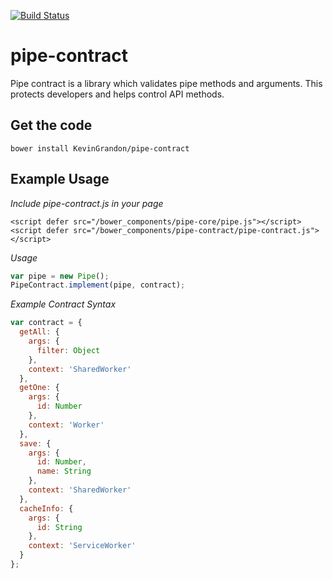 [![Build Status](https://travis-ci.org/KevinGrandon/pipe-contract.svg?branch=master)](https://travis-ci.org/KevinGrandon/pipe-contract)

# pipe-contract

Pipe contract is a library which validates pipe methods and arguments. This protects developers and helps control API methods.

## Get the code
```
bower install KevinGrandon/pipe-contract
```

## Example Usage

*Include pipe-contract.js in your page*
```
<script defer src="/bower_components/pipe-core/pipe.js"></script>
<script defer src="/bower_components/pipe-contract/pipe-contract.js"></script>
```

*Usage*
```js
var pipe = new Pipe();
PipeContract.implement(pipe, contract);
```

*Example Contract Syntax*
```js
var contract = {
  getAll: {
    args: {
      filter: Object
    },
    context: 'SharedWorker'
  },
  getOne: {
    args: {
      id: Number
    },
    context: 'Worker'
  },
  save: {
    args: {
      id: Number,
      name: String
    },
    context: 'SharedWorker'
  },
  cacheInfo: {
    args: {
      id: String
    },
    context: 'ServiceWorker'
  }
};
```
